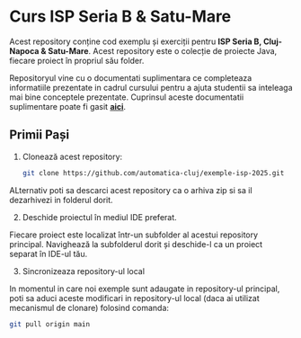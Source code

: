 # Curs ISP Seria B & Satu-Mare

Acest repository conține cod exemplu și exerciții pentru **ISP Seria B, Cluj-Napoca & Satu-Mare**. Acest repository este o colecție de proiecte Java, fiecare proiect în propriul său folder.

Repositoryul vine cu o documentati suplimentara ce completeaza informatiile prezentate in cadrul cursului pentru a ajuta studentii sa inteleaga mai bine conceptele prezentate. Cuprinsul aceste documentatii suplimentare poate fi gasit **[aici](docs/README.md)**.

## Primii Pași
1. Clonează acest repository:
   ```sh
   git clone https://github.com/automatica-cluj/exemple-isp-2025.git
   ```
ALternativ poti sa descarci acest repository ca o arhiva zip si sa il dezarhivezi in folderul dorit.

2. Deschide proiectul în mediul IDE preferat.

 Fiecare proiect este localizat într-un subfolder al acestui repository principal. Navighează la subfolderul dorit și deschide-l ca un proiect separat în IDE-ul tău.
 
3. Sincronizeaza repository-ul local 

In momentul in care noi exemple sunt adaugate in repository-ul principal, poti sa aduci aceste modificari in repository-ul local (daca ai utilizat mecanismul de clonare) folosind comanda:

```sh
git pull origin main
```


